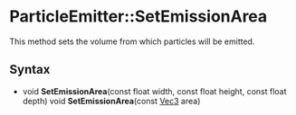 # ParticleEmitter::SetEmissionArea

This method sets the volume from which particles will be emitted.

## Syntax

- void **SetEmissionArea**(const float width, const float height, const float depth)
  void **SetEmissionArea**(const [Vec3](Vec3.md) area)
